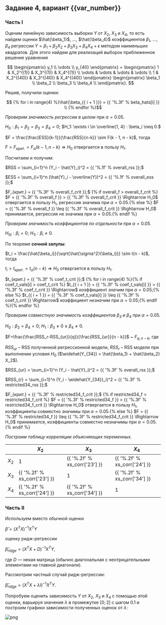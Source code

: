 ## Задание 4, вариант {{var_number}}

### Часть I

Оценим линейную зависимость выборки $Y$ от $X_2$, $X_3$ и $X_4$, то есть найдем оценки $\hat{\beta_1}$, ..., $\hat{\beta_4}$ коэффициентов $\beta_1$, ..., $\beta_4$ регрессии $Y = \beta_1 + \beta_2 X_2 + \beta_3 X_3 + \beta_4 X_4 + \epsilon$ методом наименьших квадратов. Для этого найдем для реализаций выборок приближенное решение уравнения

$$
 \begin{pmatrix}
	y_1 \\
	\vdots \\
	y_{40}
\end{pmatrix} = \begin{pmatrix}
	1 & X_2^{(1)} & X_3^{(1)} & X_4^{(1)} \\
	\vdots & \vdots & \vdots & \vdots \\
	1 & X_2^{(40)} & X_3^{(40)} & X_4^{(40)} 
\end{pmatrix} \begin{pmatrix}
	\beta_1 \\
	\beta_2 \\
	\beta_3 \\
	\beta_4 \\
\end{pmatrix}.
$$
  
Решив, получили оценки:

$$
{% for i in range(4) %}\hat{\beta_{{ i + 1 }}} = {{ '%.3f' % beta_hats[i] }} \\
{% endfor %}$$

*Проверим значимость регрессии в целом* при $\alpha = 0.05$.

$H_0: \beta_1 = \beta_2 = \beta_3 = \beta_4 = 0;$
$H_1: \exists i \in \overline{1, 4} : \beta_i \neq 0.$

$F = \frac{\frac{ESS}{k-1}}{\frac{RSS}{n-k}} \sim F(k - 1, n - k)$, тогда

$F > F_{крит.} = F_\alpha (k - 1, n - k) \Rightarrow H_0$ отвергается в пользу $H_1$.

Посчитаем и получим:

$RSS = \sum_{i=1}^n (Y_i - \hat{Y}_i)^2 = {{ '%.1f' % overall_rss }};$

$ESS = \sum_{i=1}^n (\hat{Y}_i - \overline{Y})^2 = {{ '%.1f' % overall_ess }};$

$F_{крит.} = {{ '%.3f' % overall_f_crit }};$
{% if overall_f > overall_f_crit %}
$F = {{ '%.3f' % overall_f }} > {{ '%.3f' % overall_f_crit }} \Rightarrow H_0$ отвергается в пользу $H_1$, регрессия значима при $\alpha = 0.05$.{% else %}
$F = {{ '%.3f' % overall_f }} \leq {{ '%.3f' % overall_f_crit }} \Rightarrow H_0$ принимается, регрессия не значима при $\alpha = 0.05$.{% endif %}

*Проверим значимость коэффициентов по отдельности* при $\alpha = 0.05$.
 
$H_{0i}: \beta_i = 0;$
$H_{1i}: \beta_i \neq 0.$

По теореме **сочной залупы**:

$t_i = \frac{\hat{\beta_i}}{\sqrt{\hat{\sigma^2}(\beta_i)}} \sim t(n - k)$, тогда

$t_i > t_{крит.} = t_\alpha (n - k) \Rightarrow H_0$ отвергается в пользу $H_1$.

$t_{крит.} = {{ '%.3f' % coef_t_crit }};$
{% for i in range(4) %}{% if coef_t_vals[i] > coef_t_crit %}
$t_{{ i + 1 }} = {{ '%.3f' % coef_t_vals[i] }} > {{ '%.3f' % coef_t_crit }} \Rightarrow$ коэффициент *значим* при $\alpha = 0.05$;{% else %}
$t_{{ i + 1 }} = {{ '%.3f' % coef_t_vals[i] }} \leq {{ '%.3f' % coef_t_crit }} \Rightarrow$ коэффициент *незначим* при $\alpha = 0.05$;{% endif %}{% endfor %}

*Проверим совместную значимость коэффициентов $\beta_3$ и $\beta_4$* при $\alpha = 0.05$.
 
$H_{0}: \beta_3 = \beta_4 = 0;$
$H_{1}: \beta_3 \neq 0 \vee \beta_4 \neq 0.$

$F=\frac{\frac{RSS_r-RSS_{ur}}{q}}{\frac{RSS_{ur}}{n - k}}$ ~ $F_{q, n - k}$, где

$RSS_{ur}$ – RSS полученной регрессионной модели, $RSS_{r}$ – RSS модели при выполнении условия $H_0$ ($\widehat{Y_{34}} = \hat{\beta_1} + \hat{\beta_2} X_2$).

$RSS_{ur} = \sum_{i=1}^n (Y_i - \hat{Y}_i)^2 = {{ '%.3f' % overall_rss }};$

$RSS_{r} = \sum_{i=1}^n (Y_i - \widehat{Y_{34}}_i)^2 = {{ '%.3f' % restricted34_rss }};$

$F_{крит.} = {{ '%.3f' % restricted34_f_crit }};$
{% if restricted34_f > restricted34_f_crit %}
$F = {{ '%.3f' % restricted34_f }} > {{ '%.3f' % restricted34_f_crit }} \Rightarrow H_0$ отвергается в пользу $H_1$, коэффициенты совместно значимы при $\alpha = 0.05$.{% else %}
$F = {{ '%.3f' % restricted34_f }} \leq {{ '%.3f' % restricted34_f_crit }} \Rightarrow H_0$ принимается, коэффициенты совместно незначимы при $\alpha = 0.05$.{% endif %}

*Построим таблицу корреляции объясняющих переменных.*
  
|&nbsp; | $X_2$ | $X_3$ | $X_4$ |
|-------|-------|-------|-------|
| $X_2$ | 1 | {{ '%.2f' % xs_corr['23'] }} | {{ '%.2f' % xs_corr['24'] }} |
| $X_3$ | {{ '%.2f' % xs_corr['23'] }} | 1 | {{ '%.2f' % xs_corr['34'] }} |
| $X_4$ | {{ '%.2f' % xs_corr['24'] }} | {{ '%.2f' % xs_corr['34'] }} | 1 |

### Часть II

Используем вместо обычной оценки

$\hat{\beta} = (X^T X)^{-1} X^T Y$

оценку ридж-регрессии

$\hat{\beta}_{ridge} = (X^T X + D)^{-1} X^T Y$,

где $D$ — некая матрица (обычно диагональная с неотрицательными элементами на главной диагонали).

Рассмотрим частный случай ридж-регрессии:  

$\hat{\beta}_{ridge} = (X^T X + \lambda I)^{-1} X^T Y$.

Попробуем оценить зависимость $Y$ от $X_2$, $X_3$ и $X_4$ с помощью этой оценки, варьируя значения $\lambda$ в промежутке $[0;2]$ с шагом $0.1$ и построим графики зависимости полученных оценок от $\lambda$:

![png](~figure_4.png)


